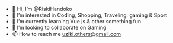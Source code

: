 - 👋 Hi, I’m @RiskiHandoko
- 👀 I’m interested in Coding, Shopping, Traveling, gaming & Sport
- 🌱 I’m currently learning Vue js & other something fun
- 💞️ I’m looking to collaborate on Gaming
- 📫 How to reach me uziki.others@gmail.com

<!---
RiskiHandoko/RiskiHandoko is a ✨ special ✨ repository because its `README.md` (this file) appears on your GitHub profile.
You can click the Preview link to take a look at your changes.
--->
